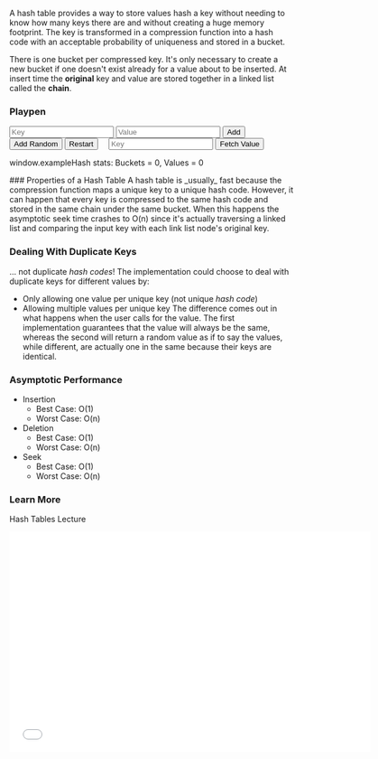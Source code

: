 ﻿<!--
    Title=Hash Tables
    template=algorithms
    menu=projects
    wikipedia=http://en.wikipedia.org/wiki/Hash_table
-->
A hash table provides a way to store values hash a key without needing to know how many
keys there are and without creating a huge memory footprint. The key is transformed in
a compression function into a hash code with an acceptable probability of uniqueness and
stored in a bucket.

There is one bucket per compressed key. It's only necessary to create a new bucket if
one doesn't exist already for a value about to be inserted. At insert time the **original**
key and value are stored together in a linked list called the **chain**.

### Playpen
<p>
  <input type="number" class="small-input" min="0" id="key" placeholder="Key" />
  <input type="text" class="small-input" id="value" placeholder="Value" />
  <button id="add">Add</button>
  <button id="addRandom">Add Random</button>
  <button id="restart">Restart</button>
  &nbsp;
  &nbsp;
  <input type="number" class="small-input" min="0" id="fetchKey" placeholder="Key"/>
  <button id="fetch">Fetch Value</button>
  <span id="valueFound"></span>
</p>
<p>
   window.exampleHash stats: Buckets = <span id="numBuckets">0</span>, Values = <span id="numValues">0</span>
</p>
<div id="output">
</div>
### Properties of a Hash Table
A hash table is _usually_ fast because the compression function maps a unique key to a
unique hash code. However, it can happen that every key is compressed to the same hash code
and stored in the same chain under the same bucket. When this happens the asymptotic seek
time crashes to O(n) since it's actually traversing a linked list and comparing the
input key with each link list node's original key.

### Dealing With Duplicate Keys
... not duplicate _hash codes_! The implementation could choose to deal with duplicate keys
for different values by:
* Only allowing one value per unique key (not unique _hash code_)
* Allowing multiple values per unique key
The difference comes out in what happens when the user calls for the value. The first
implementation guarantees that the value will always be the same, whereas the second
will return a random value as if to say the values, while different, are actually one
in the same because their keys are identical.

### Asymptotic Performance

* Insertion
  * Best Case: O(1)
  * Worst Case: O(n)
* Deletion
  * Best Case: O(1)
  * Worst Case: O(n)
* Seek
  * Best Case: O(1)
  * Worst Case: O(n)

### Learn More
Hash Tables Lecture
<iframe width="640" height="390" src="//www.youtube.com/embed/UPo-M8bzRrc" frameborder="0" allowfullscreen></iframe>

<script src="code/hash_tables.js"></script>